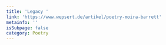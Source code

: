 ```yaml
---
title: 'Legacy '
link: 'https://www.wepsert.de/artikel/poetry-moira-barrett'
metainfo: ''
isSubpage: false
category: Poetry
---
```


